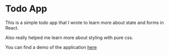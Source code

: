 # Todo App

This is a simple todo app that I wrote to learn more about state and
forms in React.

Also really helped me learn more about styling with pure css.

You can find a demo of the application [here](https://pokemonpower92.github.io/todo/)
